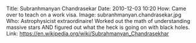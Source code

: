 Title: Subranhmanyan Chandrasekar
Date: 2010-12-03 10:20
How: Came over to teach on a work visa.
Image: subranhmanyan.chandrasekar.jpg
Who: Astrophysicist extraordinaire! Worked out the math of understanding massive stars AND figured out what the heck is going on with black holes. 
Link: https://en.wikipedia.org/wiki/Subrahmanyan_Chandrasekhar